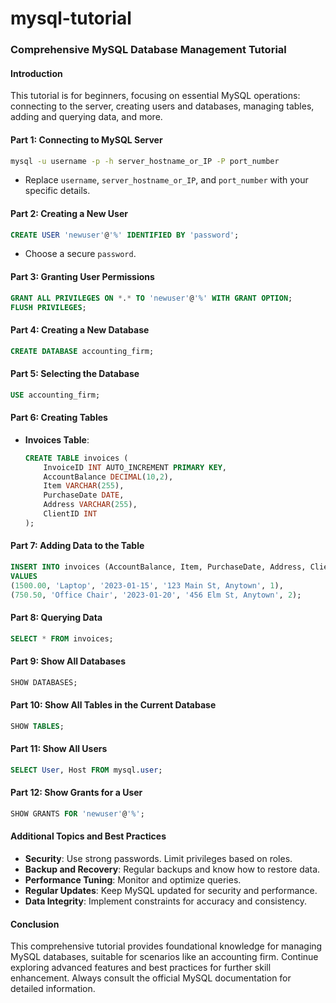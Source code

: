 # mysql-tutorial

### Comprehensive MySQL Database Management Tutorial

#### Introduction
This tutorial is for beginners, focusing on essential MySQL operations: connecting to the server, creating users and databases, managing tables, adding and querying data, and more.

#### Part 1: Connecting to MySQL Server
```bash
mysql -u username -p -h server_hostname_or_IP -P port_number
```
- Replace `username`, `server_hostname_or_IP`, and `port_number` with your specific details.

#### Part 2: Creating a New User
```sql
CREATE USER 'newuser'@'%' IDENTIFIED BY 'password';
```
- Choose a secure `password`.

#### Part 3: Granting User Permissions
```sql
GRANT ALL PRIVILEGES ON *.* TO 'newuser'@'%' WITH GRANT OPTION;
FLUSH PRIVILEGES;
```

#### Part 4: Creating a New Database
```sql
CREATE DATABASE accounting_firm;
```

#### Part 5: Selecting the Database
```sql
USE accounting_firm;
```

#### Part 6: Creating Tables
- **Invoices Table**:
  ```sql
  CREATE TABLE invoices (
      InvoiceID INT AUTO_INCREMENT PRIMARY KEY,
      AccountBalance DECIMAL(10,2),
      Item VARCHAR(255),
      PurchaseDate DATE,
      Address VARCHAR(255),
      ClientID INT
  );
  ```

#### Part 7: Adding Data to the Table
```sql
INSERT INTO invoices (AccountBalance, Item, PurchaseDate, Address, ClientID) 
VALUES 
(1500.00, 'Laptop', '2023-01-15', '123 Main St, Anytown', 1),
(750.50, 'Office Chair', '2023-01-20', '456 Elm St, Anytown', 2);
```

#### Part 8: Querying Data
```sql
SELECT * FROM invoices;
```

#### Part 9: Show All Databases
```sql
SHOW DATABASES;
```

#### Part 10: Show All Tables in the Current Database
```sql
SHOW TABLES;
```

#### Part 11: Show All Users
```sql
SELECT User, Host FROM mysql.user;
```

#### Part 12: Show Grants for a User
```sql
SHOW GRANTS FOR 'newuser'@'%';
```

#### Additional Topics and Best Practices
- **Security**: Use strong passwords. Limit privileges based on roles.
- **Backup and Recovery**: Regular backups and know how to restore data.
- **Performance Tuning**: Monitor and optimize queries.
- **Regular Updates**: Keep MySQL updated for security and performance.
- **Data Integrity**: Implement constraints for accuracy and consistency.

#### Conclusion
This comprehensive tutorial provides foundational knowledge for managing MySQL databases, suitable for scenarios like an accounting firm. Continue exploring advanced features and best practices for further skill enhancement. Always consult the official MySQL documentation for detailed information.
